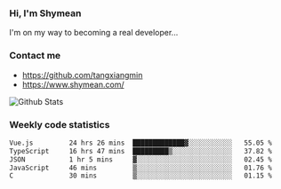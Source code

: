 ### Hi, I'm Shymean

I'm on my way to becoming a real developer...

### Contact me

- <https://github.com/tangxiangmin>
- <https://www.shymean.com/>

![Github Stats](https://github-readme-stats.vercel.app/api?username=tangxiangmin&show_icons=true&theme=dark)


###  Weekly code statistics

<!--START_SECTION:waka-->

```txt
Vue.js         24 hrs 26 mins  █████████████▓░░░░░░░░░░░   55.05 %
TypeScript     16 hrs 47 mins  █████████▒░░░░░░░░░░░░░░░   37.82 %
JSON           1 hr 5 mins     ▓░░░░░░░░░░░░░░░░░░░░░░░░   02.45 %
JavaScript     46 mins         ▒░░░░░░░░░░░░░░░░░░░░░░░░   01.76 %
C              30 mins         ▒░░░░░░░░░░░░░░░░░░░░░░░░   01.15 %
```

<!--END_SECTION:waka-->